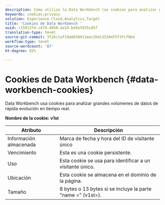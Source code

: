 ```yaml
---
description: Cómo utiliza la Data Workbench las cookies para analizar grandes volúmenes de datos en rápida evolución en tiempo real.
keywords: cookies;privacy
solution: Experience Cloud,Analytics,Target
title: 'Cookies de Data Workbench '
uuid: c15013f4-c47d-4950-aa19-be9afd25cd5f
translation-type: tm+mt
source-git-commit: 3f26c1af19a0838913eec2b4135304f5f3fcf0b4
workflow-type: tm+mt
source-wordcount: '87'
ht-degree: 82%

---
```



# Cookies de Data Workbench {#data-workbench-cookies}

Data Workbench usa cookies para analizar grandes volúmenes de datos de rápida evolución en tiempo real.

**Nombre de la cookie: v1st**

| Atributo | Descripción |
|---|---|
| Información almacenada | Marca de fecha y hora del ID de visitante único |
| Vencimiento | Esta es una cookie persistente. |
| Uso | Esta cookie se usa para identificar a un visitante único. |
| Ubicación | Esta cookie se almacena en el dominio de la página. |
| Tamaño | 8 bytes o 13 bytes si se incluye la parte &quot;name =&quot; (v1st=). |

